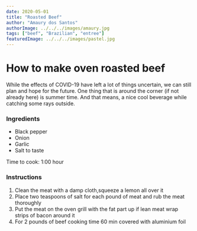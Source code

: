 ```yaml
---
date: 2020-05-01
title: "Roasted Beef"
author: "Amaury dos Santos"
authorImage: ../../../images/amaury.jpg
tags: ["beef", "Brazilian", "entree"]
featuredImage: ../../../images/pastel.jpg
---
```


# How to make oven roasted beef

While the effects of COVID-19 have left a lot of things uncertain, we can still plan and hope for the future. One thing that is around the corner (if not already here) is summer time. And that means, a nice cool beverage while catching some rays outside.
<br/>

### Ingredients

- Black pepper
- Onion
- Garlic
- Salt to taste

Time to cook: 1:00 hour

### Instructions

1. Clean the meat with a damp cloth,squeeze a lemon all over it
2. Place two teaspoons of salt for each pound of meat and rub the meat thoroughly
3. Put the meat on the oven grill with the fat part up if lean meat wrap strips of bacon around it
4. For 2 pounds of beef cooking time 60 min covered with aluminium foil
